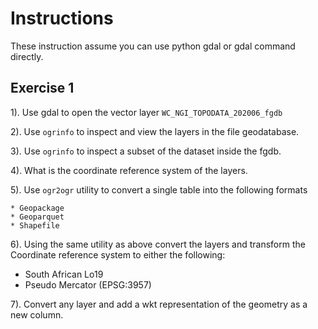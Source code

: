 # Instructions


These instruction assume you can use python gdal or gdal 
command directly.

## Exercise 1

1). Use gdal to open the vector layer `WC_NGI_TOPODATA_202006_fgdb`

2). Use `ogrinfo` to inspect and view the layers in the file geodatabase.

3). Use `ogrinfo` to inspect a subset of the dataset inside the fgdb.

4). What is the coordinate reference system of the layers.

5). Use `ogr2ogr` utility to convert a single table into the following formats

    * Geopackage
    * Geoparquet
    * Shapefile

6). Using the same utility as above convert the layers and transform
the Coordinate reference system to either the following:

* South African Lo19
* Pseudo Mercator (EPSG:3957)

7). Convert any layer and add a wkt representation of the geometry
as a new column.

